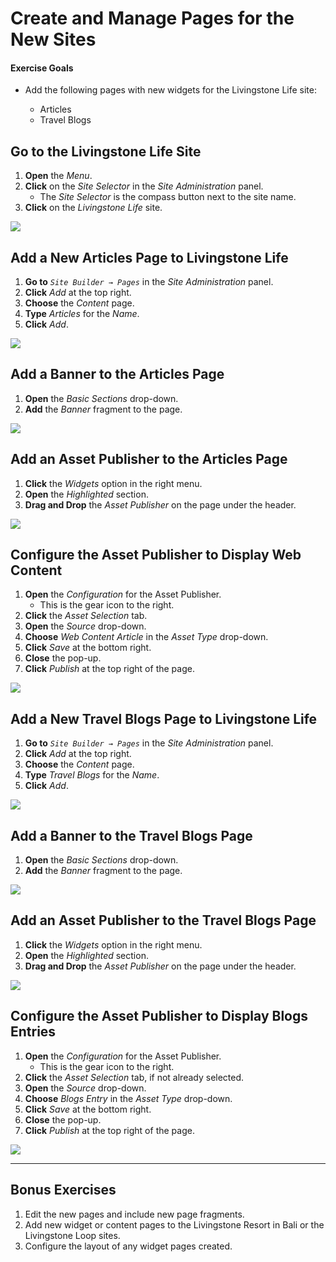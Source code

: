 # Create and Manage Pages for the New Sites

<div class="ahead">
<h4>Exercise Goals</h4>
<ul>
    <li>Add the following pages with new widgets for the Livingstone Life site:</li>
    <ul>
        <li>Articles</li>
        <li>Travel Blogs</li>
    </ul>
</ul>
</div>

## Go to the Livingstone Life Site

1. **Open** the _Menu_.
2. **Click** on the _Site Selector_ in the _Site Administration_ panel.
    * The _Site Selector_ is the compass button next to the site name.
3. **Click** on the _Livingstone Life_ site.

<img src="../images/choose-livingstone-life.png" style="max-height: 100%">

## Add a New Articles Page to Livingstone Life

1. **Go to** _`Site Builder → Pages`_ in the _Site Administration_ panel.
2. **Click** _Add_ at the top right.
3. **Choose** the _Content_ page.
4. **Type** _Articles_ for the _Name_.
5. **Click** _Add_.

<img src="../images/articles-page.png" style="max-height: 100%">

## Add a Banner to the Articles Page

1. **Open** the _Basic Sections_ drop-down.
2. **Add** the _Banner_ fragment to the page.

<img src="../images/add-jumbotron.png" style="max-height: 45%">

## Add an Asset Publisher to the Articles Page

1. **Click** the _Widgets_ option in the right menu.
2. **Open** the _Highlighted_ section.
3. **Drag and Drop** the _Asset Publisher_ on the page under the header.

<img src="../images/add-widget.png" style="max-height: 100%">

## Configure the Asset Publisher to Display Web Content

1. **Open** the _Configuration_ for the Asset Publisher.
    * This is the gear icon to the right.
2. **Click** the _Asset Selection_ tab.
3. **Open** the _Source_ drop-down.
5. **Choose** _Web Content Article_ in the _Asset Type_ drop-down.
5. **Click** _Save_ at the bottom right.
6. **Close** the pop-up.
7. **Click** _Publish_ at the top right of the page.

<img src="../images/configure-ap-content.png" style="max-height: 33%">

## Add a New Travel Blogs Page to Livingstone Life

1. **Go to** _`Site Builder → Pages`_ in the _Site Administration_ panel.
2. **Click** _Add_ at the top right.
3. **Choose** the _Content_ page.
4. **Type** _Travel Blogs_ for the _Name_.
5. **Click** _Add_.

<img src="../images/travel-blogs-page.png" style="max-height: 100%">

## Add a Banner to the Travel Blogs Page

1. **Open** the _Basic Sections_ drop-down.
2. **Add** the _Banner_ fragment to the page.

<img src="../images/travel-jumbotron.png" style="max-height: 100%">

## Add an Asset Publisher to the Travel Blogs Page

1. **Click** the _Widgets_ option in the right menu.
2. **Open** the _Highlighted_ section.
3. **Drag and Drop** the _Asset Publisher_ on the page under the header.

<img src="../images/travel-asset-publisher.png" style="max-height: 100%">

## Configure the Asset Publisher to Display Blogs Entries

1. **Open** the _Configuration_ for the Asset Publisher.
    * This is the gear icon to the right.
2. **Click** the _Asset Selection_ tab, if not already selected.
3. **Open** the _Source_ drop-down.
4. **Choose** _Blogs Entry_ in the _Asset Type_ drop-down.
5. **Click** _Save_ at the bottom right.
6. **Close** the pop-up.
7. **Click** _Publish_ at the top right of the page.

<img src="../images/ap-blog-config.png" style="max-height: 33%">

---

## Bonus Exercises

1. Edit the new pages and include new page fragments.
2. Add new widget or content pages to the Livingstone Resort in Bali or the Livingstone Loop sites.
3. Configure the layout of any widget pages created.
